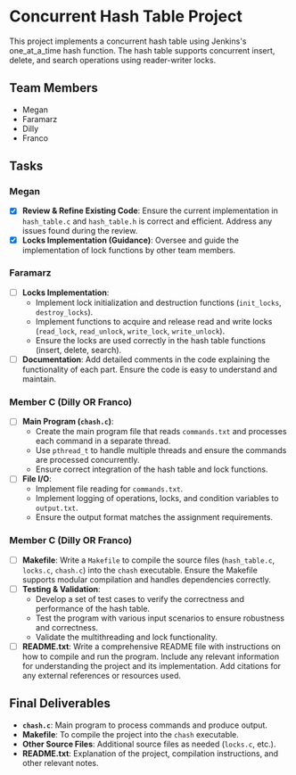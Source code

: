 # Concurrent Hash Table Project

This project implements a concurrent hash table using Jenkins's one_at_a_time hash function. The hash table supports concurrent insert, delete, and search operations using reader-writer locks.

## Team Members
- Megan
- Faramarz
- Dilly
- Franco

## Tasks

### Megan
- [x] **Review & Refine Existing Code**: Ensure the current implementation in `hash_table.c` and `hash_table.h` is correct and efficient. Address any issues found during the review.
- [x] **Locks Implementation (Guidance)**: Oversee and guide the implementation of lock functions by other team members.

### Faramarz
- [ ] **Locks Implementation**:
  - Implement lock initialization and destruction functions (`init_locks`, `destroy_locks`).
  - Implement functions to acquire and release read and write locks (`read_lock`, `read_unlock`, `write_lock`, `write_unlock`).
  - Ensure the locks are used correctly in the hash table functions (insert, delete, search).
- [ ] **Documentation**: Add detailed comments in the code explaining the functionality of each part. Ensure the code is easy to understand and maintain.

### Member C (Dilly OR Franco)
- [ ] **Main Program (`chash.c`)**:
  - Create the main program file that reads `commands.txt` and processes each command in a separate thread.
  - Use `pthread_t` to handle multiple threads and ensure the commands are processed concurrently.
  - Ensure correct integration of the hash table and lock functions.
- [ ] **File I/O**:
  - Implement file reading for `commands.txt`.
  - Implement logging of operations, locks, and condition variables to `output.txt`.
  - Ensure the output format matches the assignment requirements.

### Member C (Dilly OR Franco)
- [ ] **Makefile**: Write a `Makefile` to compile the source files (`hash_table.c`, `locks.c`, `chash.c`) into the `chash` executable. Ensure the Makefile supports modular compilation and handles dependencies correctly.
- [ ] **Testing & Validation**:
  - Develop a set of test cases to verify the correctness and performance of the hash table.
  - Test the program with various input scenarios to ensure robustness and correctness.
  - Validate the multithreading and lock functionality.
- [ ] **README.txt**: Write a comprehensive README file with instructions on how to compile and run the program. Include any relevant information for understanding the project and its implementation. Add citations for any external references or resources used.

## Final Deliverables
- **`chash.c`**: Main program to process commands and produce output.
- **Makefile**: To compile the project into the `chash` executable.
- **Other Source Files**: Additional source files as needed (`locks.c`, etc.).
- **README.txt**: Explanation of the project, compilation instructions, and other relevant notes.
